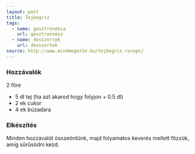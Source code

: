 ```yaml
---
layout: post
title: Tejbegríz
tags:
  - name: gasztronómia
    url: gasztronomia
  - name: desszertek
    url: desszertek
source: http://www.mindmegette.hu/tejbegriz.recept/
---
```


### Hozzávalók
2 főre

 - 5 dl tej (ha azt akarod hogy folyjon + 0.5 dl)
 - 2 ek cukor
 - 4 ek búzadara


### Elkészítés
Minden hozzávalót összeöntünk, majd folyamatos keverés mellett főzzük, amíg
sűrűsödni kezd.
